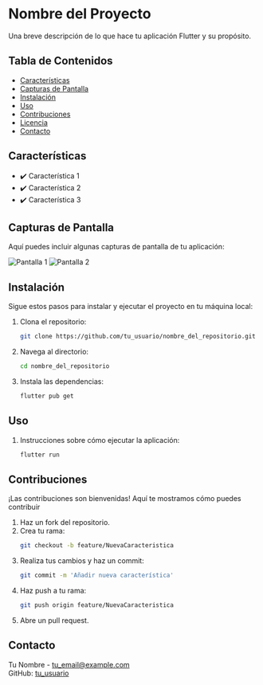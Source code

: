 # Nombre del Proyecto

Una breve descripción de lo que hace tu aplicación Flutter y su propósito.

## Tabla de Contenidos
- [Características](#características)
- [Capturas de Pantalla](#capturas-de-pantalla)
- [Instalación](#instalación)
- [Uso](#uso)
- [Contribuciones](#contribuciones)
- [Licencia](#licencia)
- [Contacto](#contacto)

## Características
- ✔️ Característica 1
- ✔️ Característica 2
- ✔️ Característica 3

## Capturas de Pantalla
Aquí puedes incluir algunas capturas de pantalla de tu aplicación:

![Pantalla 1](ruta/a/tu/imagen1.png)
![Pantalla 2](ruta/a/tu/imagen2.png)

## Instalación
Sigue estos pasos para instalar y ejecutar el proyecto en tu máquina local:

1. Clona el repositorio:
   ```bash
   git clone https://github.com/tu_usuario/nombre_del_repositorio.git
2. Navega al directorio:
    ```bash
    cd nombre_del_repositorio
3. Instala las dependencias:
    ```bash
    flutter pub get
## Uso
1. Instrucciones sobre cómo ejecutar la aplicación:
    ```bash
    flutter run
## Contribuciones
¡Las contribuciones son bienvenidas! Aquí te mostramos cómo puedes contribuir

1. Haz un fork del repositorio.
2. Crea tu rama:
    ```bash
    git checkout -b feature/NuevaCaracteristica
3. Realiza tus cambios y haz un commit:
    ```bash
    git commit -m 'Añadir nueva característica'
4. Haz push a tu rama:
    ```bash
    git push origin feature/NuevaCaracteristica
5. Abre un pull request.

## Contacto
Tu Nombre - [tu_email@example.com](mailto:tu_email@example.com)  
GitHub: [tu_usuario](https://github.com/tu_usuario)
